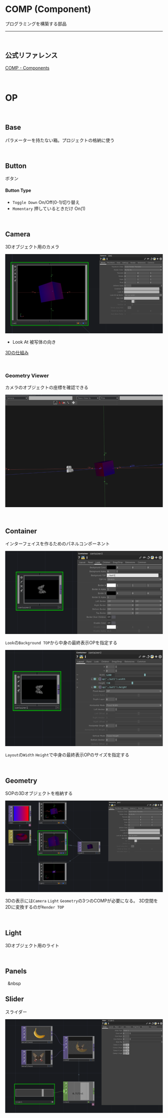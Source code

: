 # COMP (Component)

プログラミングを構築する部品

---

&nbsp;
&nbsp;

## 公式リファレンス
[COMP - Components](https://docs.derivative.ca/Component)


&nbsp;
&nbsp;


# OP

&nbsp;
&nbsp;

## Base

パラメーターを持たない箱。プロジェクトの格納に使う

&nbsp;
&nbsp;

## Button
ボタン
&nbsp;
&nbsp;


#### Button Type
- `Toggle Down` On/Off(0-1)切り替え
- `Momentary` 押しているときだけ On(1)

&nbsp;
&nbsp;

## Camera

3Dオブジェクト用のカメラ

![](img/camera_comp.png)

* Look At 被写体の向き


[3Dの仕組み](00_3D.md)

&nbsp;

### Geometry Viewer

カメラのオブジェクトの座標を確認できる

![](img/geometry_viewer.png)

&nbsp;
&nbsp;



## Container

インターフェイスを作るためのパネルコンポーネント

![](img/container_comp1.png)

`Look`の`Background TOP`から中身の最終表示OPを指定する

![](img/container_comp2.png)

`Layout`の`Width` `Height`で中身の最終表示OPのサイズを指定する

&nbsp;
&nbsp;



## Geometry

SOPの3Dオブジェクトを格納する

![](img/geometry_comp.png)

3Dの表示には`Camera` `Light` `Geometry`の3つのCOMPが必要になる。
3D空間を2Dに変換するのが`Render TOP`

&nbsp;
&nbsp;


## Light

3Dオブジェクト用のライト


&nbsp;
&nbsp;


## Panels


&nbsp;
&nbsp

## Slider
スライダー

![](img/slider_comp.png)



&nbsp;
&nbsp;

